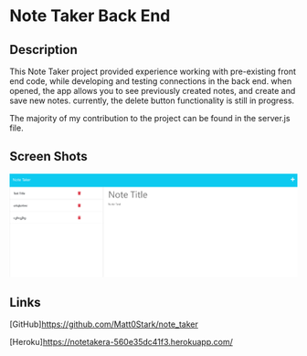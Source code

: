 # Note Taker Back End

## Description

This Note Taker project provided experience working with pre-existing front end code, while developing and testing connections in the back end. when opened, the app allows you to see previously created notes, and create and save new notes. currently, the delete button functionality is still in progress.

The majority of my contribution to the project can be found in the server.js file.

## Screen Shots
![screenshot](./public/assets/images/noteTakerScreenShot.png)

## Links
[GitHub]https://github.com/Matt0Stark/note_taker

[Heroku]https://notetakera-560e35dc41f3.herokuapp.com/

